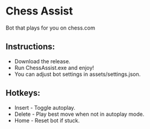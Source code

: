 # Chess Assist

Bot that plays for you on chess.com

## Instructions:
- Download the release.
- Run ChessAssist.exe and enjoy!
- You can adjust bot settings in assets/settings.json.
 
## Hotkeys: 
- Insert - Toggle autoplay.
- Delete - Play best move when not in autoplay mode.
- Home - Reset bot if stuck.

